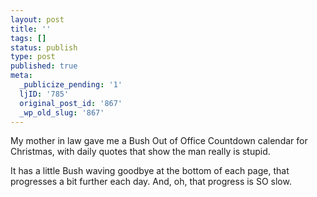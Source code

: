 ```yaml
---
layout: post
title: ''
tags: []
status: publish
type: post
published: true
meta:
  _publicize_pending: '1'
  ljID: '785'
  original_post_id: '867'
  _wp_old_slug: '867'
---
```

My mother in law gave me a Bush Out of Office Countdown calendar for Christmas, with daily quotes that show the man really is stupid.

It has a little Bush waving goodbye at the bottom of each page, that progresses a bit further each day.  And, oh, that progress is SO slow.
